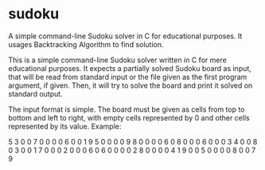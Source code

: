 # sudoku
A simple command-line Sudoku solver in C for educational purposes. It usages Backtracking Algorithm to find solution.

This is a simple command-line Sudoku solver written in C for mere educational
purposes. It expects a partially solved Sudoku board as input, that will be
read from standard input or the file given as the first program argument, if
given. Then, it will try to solve the board and print it solved on standard
output.

The input format is simple. The board must be given as cells from top to bottom
and left to right, with empty cells represented by 0 and other cells
represented by its value. Example:

5 3 0 0 7 0 0 0 0 
6 0 0 1 9 5 0 0 0
0 9 8 0 0 0 0 6 0
8 0 0 0 6 0 0 0 3
4 0 0 8 0 3 0 0 1
7 0 0 0 2 0 0 0 6
0 6 0 0 0 0 2 8 0
0 0 0 4 1 9 0 0 5
0 0 0 0 8 0 0 7 9
